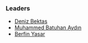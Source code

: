 ### Leaders
* [Deniz Bektas](mailto:deniz.bektas@owasp.org)
* [Muhammed Batuhan Aydın](mailto:muhammed.aydin@owasp.org)
* [Berfin Yasar](mailto:berfin.yasar@owasp.org)
